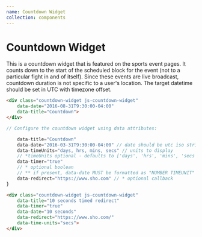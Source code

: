 ```yaml
---
name: Countdown Widget
collection: components
---
```


# Countdown Widget

This is a countdown widget that is featured on the sports event pages. It counts down to the start of the scheduled block for the event (not to a particular fight in and of itself). Since these events are live broadcast, countdown duration is not specific to a user's location. The target datetime should be set in UTC with timezone offset.

<div class="countdown-widget js-countdown-widget" data-date="2016-08-31T9:30:00-04:00" data-title="Countdown"></div>

```html
<div class="countdown-widget js-countdown-widget" 
	data-date="2016-08-31T9:30:00-04:00" 
	data-title="Countdown">
</div>
```

```javascript
// Configure the countdown widget using data attributes:

	data-title="Countdown"
	data-date="2016-03-31T9:30:00-04:00" // date should be utc iso string 
	data-timeUnits="days, hrs, mins, secs" // units to display 
	// *timeUnits optional - defaults to ['days', 'hrs', 'mins', 'secs']
	data-timer="true" 
	// * optional boolean 
	// ** if present, data-date MUST be formatted as "NUMBER TIMEUNIT" e.g. data-date="10 seconds"
	data-redirect="https://www.sho.com" // * optional callback
}
```

<div class="countdown-widget js-countdown-widget" data-title="10 seconds timed redirect" data-timer="true" data-date="10 seconds" data-redirect="" data-time-units="secs"></div>

```html
<div class="countdown-widget js-countdown-widget" 
	data-title="10 seconds timed redirect" 
	data-timer="true" 
	data-date="10 seconds" 
	data-redirect="https://www.sho.com/" 
	data-time-units="secs">
</div>
```